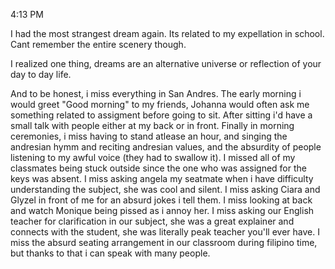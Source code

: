 
4:13 PM

I had the most strangest dream again. Its related to my expellation in school. Cant remember the entire scenery though. 

I realized one thing, dreams are an alternative universe or reflection of your day to day life.

And to be honest, i miss everything in San Andres. The early morning i would greet "Good morning" to my friends, Johanna would often ask me something related to assigment before going to sit. After sitting i'd have a small talk with people either at my back or in front. Finally in morning ceremonies, i miss having to stand atlease an hour, and singing the andresian hymm and reciting andresian values, and the absurdity of people listening to my awful voice (they had to swallow it). I missed all of my classmates being stuck outside since the one who was assigned for the keys was absent. I miss asking angela my seatmate when i have difficulty understanding the subject, she was cool and silent. I miss asking Ciara and Glyzel in front of me for an absurd jokes i tell them. I miss looking at back and watch Monique being pissed as i annoy her. I miss asking our English teacher for clarification in our subject, she was a great explainer and connects with the student, she was literally peak teacher you'll ever have. I miss the absurd seating arrangement in our classroom during filipino time, but thanks to that i can speak with many people. 